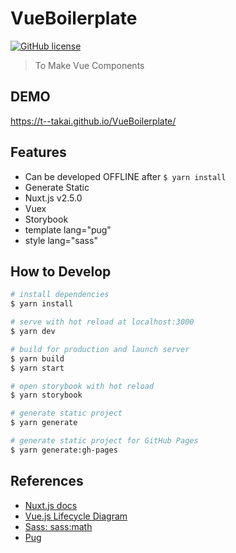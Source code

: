 # VueBoilerplate

[![GitHub license](https://img.shields.io/badge/license-MIT-blue.svg?style=flat)](https://github.com/t--takai/VueBoilerplate/blob/master/LICENSE)

> To Make Vue Components

## DEMO

<https://t--takai.github.io/VueBoilerplate/>

## Features

- Can be developed OFFLINE after `$ yarn install`
- Generate Static
- Nuxt.js v2.5.0
- Vuex
- Storybook
- template lang="pug"
- style lang="sass"

## How to Develop

``` bash
# install dependencies
$ yarn install

# serve with hot reload at localhost:3000
$ yarn dev

# build for production and launch server
$ yarn build
$ yarn start

# open storybook with hot reload
$ yarn storybook

# generate static project
$ yarn generate

# generate static project for GitHub Pages
$ yarn generate:gh-pages
```

## References

- [Nuxt.js docs](https://ja.nuxtjs.org/)
- [Vue.js Lifecycle Diagram](https://jp.vuejs.org/v2/guide/instance.html#ライフサイクルダイアグラム)
- [Sass: sass:math](https://sass-lang.com/documentation/modules/math)
- [Pug](https://pugjs.org/api/getting-started.html)
